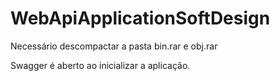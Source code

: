 # WebApiApplicationSoftDesign

Necessário descompactar a pasta bin.rar e obj.rar

Swagger é aberto ao inicializar a aplicação.
 
